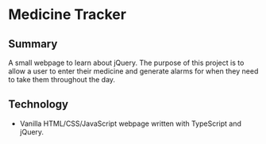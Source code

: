 # Medicine Tracker

## Summary

A small webpage to learn about jQuery. The purpose of this project is to allow a user to enter their medicine and generate alarms for when they need to take them throughout the day.

## Technology
 
- Vanilla HTML/CSS/JavaScript webpage written with TypeScript and jQuery.